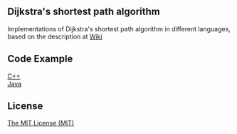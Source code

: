## Dijkstra's shortest path algorithm

Implementations of Dijkstra's shortest path algorithm in different languages, based on the description at [Wiki](https://en.wikipedia.org/wiki/Dijkstra%27s_algorithm)

## Code Example

[C++](cpp/main.cpp) <br />
[Java](java/src/name/bvv/dijkstra/Main.java)

## License

[The MIT License (MIT)](LICENSE.md)

